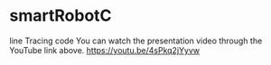 # smartRobotC
line Tracing code
You can watch the presentation video through the YouTube link above.
https://youtu.be/4sPkq2jYyvw
